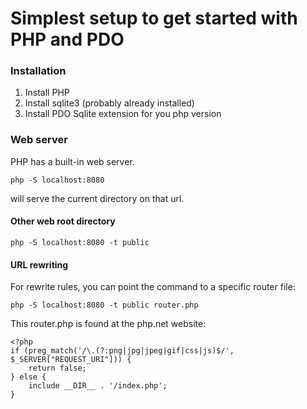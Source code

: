 # Simplest setup to get started with PHP and PDO

### Installation

1. Install PHP
2. Install sqlite3 (probably already installed)
3. Install PDO Sqlite extension for you php version

### Web server

PHP has a built-in web server. 
```
php -S localhost:8080
```
will serve the current directory on that url.

#### Other web root directory

```
php -S localhost:8080 -t public
```

#### URL rewriting

For rewrite rules, you can point the command to a specific router file:
```
php -S localhost:8080 -t public router.php
```

This router.php is found at the php.net website:
```
<?php
if (preg_match('/\.(?:png|jpg|jpeg|gif|css|js)$/', $_SERVER["REQUEST_URI"])) {
    return false;
} else {
    include __DIR__ . '/index.php';
}
```
